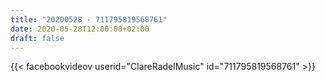 ```yaml
---
title: "20200528 - 711795819568761"
date: 2020-05-28T12:00:00+02:00
draft: false
---
```


{{< facebookvideov userid="ClareRadelMusic" id="711795819568761" >}}